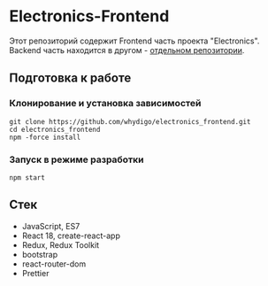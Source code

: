 # Electronics-Frontend

Этот репозиторий содержит Frontend часть проекта "Electronics". Backend часть находится в другом - [отдельном репозитории](https://github.com/whydigo/electronics_backend).

## Подготовка к работе

### Клонирование и установка зависимостей

```shell
git clone https://github.com/whydigo/electronics_frontend.git
cd electronics_frontend
npm -force install
```

### Запуск в режиме разработки

```shell
npm start
```

## Стек

- JavaScript, ES7
- React 18, create-react-app
- Redux, Redux Toolkit
- bootstrap
- react-router-dom
- Prettier
